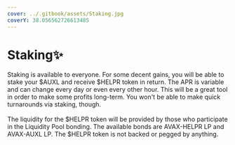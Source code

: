 ```yaml
---
cover: ../.gitbook/assets/Staking.jpg
coverY: 38.056562726613485
---
```


# Staking✨

Staking is available to everyone. For some decent gains, you will be able to stake your $AUXL and receive $HELPR token in return. The APR is variable and can change every day or even every other hour. This will be a great tool in order to make some profits long-term. You won't be able to make quick turnarounds via staking, though.\
\
The liquidity for the $HELPR token will be provided by those who participate in the Liquidity Pool bonding. The available bonds are AVAX-HELPR LP and AVAX-AUXL LP. The $HELPR token is not backed or pegged by anything.
